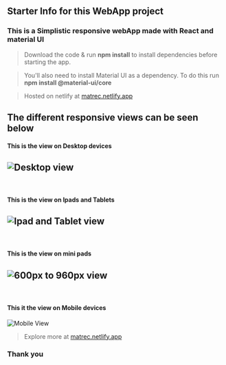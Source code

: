 ## Starter Info for this WebApp project

### This is a Simplistic responsive webApp made with React and material UI

> Download the code & run **npm install** to install dependencies before starting the app.

> You'll also need to install Material UI as a dependency. To do this run **npm install @material-ui/core**

> Hosted on netlify at [matrec.netlify.app](https://matrec.netlify.app)
 
## The different responsive views can be seen below

#### This is the view on Desktop devices 
![Desktop view](https://user-images.githubusercontent.com/24590667/166195679-31e0aeda-957a-4311-9778-e647656ce37f.JPG)
---
</br>

#### This is the view on Ipads and Tablets
![Ipad and Tablet view](https://user-images.githubusercontent.com/24590667/166195687-18491b06-c494-428e-bdd6-7ac35ce8e294.JPG)
---
</br>

#### This is the view on mini pads
![600px to 960px view](https://user-images.githubusercontent.com/24590667/166195691-058bb99d-1b3f-4f50-b6ba-b3fb52f973c9.JPG)
---
</br>

#### This it the view on Mobile devices
![Mobile View](https://user-images.githubusercontent.com/24590667/166195699-dce1e760-307c-4a44-b177-cd78b64825a4.JPG)


> Explore more at [matrec.netlify.app](https://matrec.netlify.app)

### Thank you
